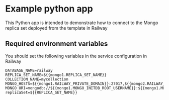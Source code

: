 # Example python app

This Python app is intended to demonstrate how to connect to the Mongo replica set deployed from the template in Railway

## Required environment variables

You should set the following variables in the service configuration in Railway
```
DATABASE_NAME=railway
REPLICA_SET_NAME=${{mongo1.REPLICA_SET_NAME}}
COLLECTION_NAME=mycollection
MONGO_HOSTS=${{mongo1.RAILWAY_PRIVATE_DOMAIN}}:27017,${{mongo2.RAILWAY_PRIVATE_DOMAIN}}:27017,${{mongo3.RAILWAY_PRIVATE_DOMAIN}}:27017
MONGO_URI=mongodb://${{mongo1.MONGO_INITDB_ROOT_USERNAME}}:${{mongo1.MONGO_INITDB_ROOT_PASSWORD}}@${{MONGO_HOSTS}}/?replicaSet=${{REPLICA_SET_NAME}}
```
